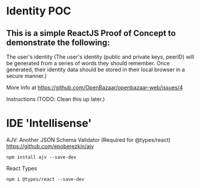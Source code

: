 # Identity POC

## This is a simple ReactJS Proof of Concept to demonstrate the following:

The user's identity (The user's identity (public and private keys, peerID) will be generated from a
series of words they should remember. Once generated, their identity data should be stored in their
local browser in a secure manner.)

More Info at https://github.com/OpenBazaar/openbazaar-web/issues/4

Instructions (TODO: Clean this up later.)

# IDE 'Intellisense'
AJV: Another JSON Schema Validator (Required for @types/react)
https://github.com/epoberezkin/ajv
```
npm install ajv --save-dev
```

React Types
```
npm i @types/react --save-dev
```

